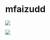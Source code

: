 # mfaizudd

[![](https://github-readme-stats.vercel.app/api?username=mfaizudd&bg_color=2D3748&title_color=2F855A&icon_color=2F855A&text_color=ffffff&layout=compact)](https://github.com/anuraghazra/github-readme-stats)

[![](https://github-readme-stats.vercel.app/api/wakatime?username=mfaizudd&api_domain=wakapi.faizud.net&range=all_time&langs_count=10&bg_color=2D3748&title_color=2F855A&icon_color=2F855A&text_color=ffffff&custom_title=Wakapi%20Stats&layout=compact)](https://github.com/anuraghazra/github-readme-stats)
